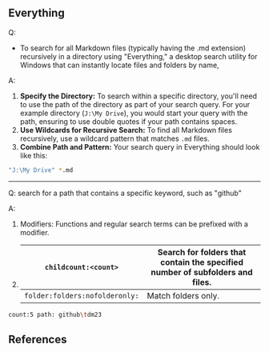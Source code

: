 


## Everything

Q: 
* To search for all Markdown files (typically having the .md extension) recursively in a directory using "Everything," a desktop search utility for Windows that can instantly locate files and folders by name,

A: 

1. **Specify the Directory:** To search within a specific directory, you'll need to use the path of the directory as part of your search query. For your example directory (`J:\My Drive`), you would start your query with the path, ensuring to use double quotes if your path contains spaces.
2. **Use Wildcards for Recursive Search:** To find all Markdown files recursively, use a wildcard pattern that matches `.md` files.
3. **Combine Path and Pattern:** Your search query in Everything should look like this:

```bash
"J:\My Drive" *.md
```

---

Q:
 search for a path that contains a specific keyword, such as "github"

A:
1. Modifiers: Functions and regular search terms can be prefixed with a modifier.

2. | `childcount:<count>`           | Search for folders that contain the specified number of subfolders and files. |
   | ------------------------------ | ------------------------------------------------------------ |
   | `folder:folders:nofolderonly:` | Match folders only.                                          |
```bash
count:5 path: github\tdm23 
```



## References

[^1]: [everything search Syntax](https://www.voidtools.com/support/everything/searching/)

